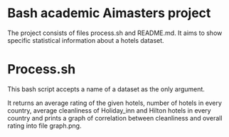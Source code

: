 # Bash academic Aimasters project

The project consists of files process.sh and README.md. It aims to show specific statistical information about a hotels dataset.

# Process.sh

This bash script accepts a name of a dataset as the only argument.

It returns an average rating of the given hotels, number of hotels in every country, average cleanliness of Holiday_inn and Hilton hotels in every country and prints a graph of correlation between cleanliness and overall rating into file graph.png.
